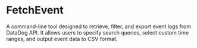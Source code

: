 # FetchEvent
A command-line tool designed to retrieve, filter, and export event logs from DataDog API. It allows users to specify search queries, select custom time ranges, and output event data to CSV format.
